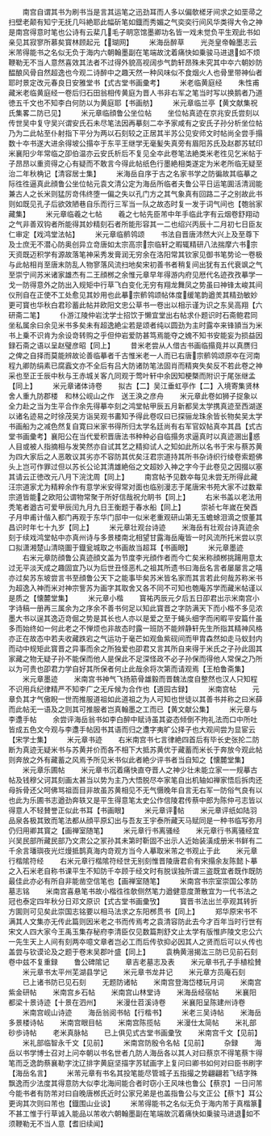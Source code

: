 <!-- { "loadSidebar": true } -->
　　南宫自谓其书为刷书当是言其运笔之迅劲耳而人多以偏欹槎牙间求之如垩帚之扫壁老颠有知宁无抚几呌絶耶此幅斫笔如鐡而秀媚之气奕奕行间风华类得大令之神是南宫得意时笔也公诗有云棐几毛子眀窓馆墨卿功名皆一戏未觉负平生观此书如亲见其寂寥所慕矣寳林顾起元【瑚网】
　　米海岳醉草
　　光尧皇帝翰墨志云米芾得能书之名似无负于海内六朝翰墨副在笔端故沈着痛快如乗骏马进退如不烦鞭勒无不当人意然喜效其法者不过得外貌高视阔歩气韵轩昂殊未究其中夲六朝妙防醖酿风骨自然超逸也今观二诗醉中之趣天然一种风味似不食烟火人也骨里带神仙者耶时景定改元春良日安雅堂书【式古堂书画彚考】
　　米老临黄庭经
　　朱性甫藏米老临黄庭经一卷后归石田翁相传黄庭为晋人书非右军之笔当时写以换鹅者乃道徳五千文也不知李白何防以为黄庭耶【书画舫】
　　米元章临兰亭【黄文献集祝氏集畧二防已见】
　　米元章临顔鲁公坐位帖
　　坐位帖真迹在京兆安氏尝刻以传世吴中复守吴兴谓安氏石未尽笔法因再摹刻二夲予家咸有之安氏子孙分析坐位帖乃为二此帖至仆射指下平分为两以石刻较之正居其半苏公见安师文时帖尚全尝手搨数十夲书遂大进余得坡公搨夲于东平王继学无毫髪失真旁有眉阳苏氏及赵郡苏轼印米襄阳少年常临之卲伯温亦云安氏析后不复见全夲此卷笔法絶类米老徃见乞米帖于子昂昂以重资得之心有疑而不敢言今得此帖纸色行墨絶相类遂定为米老所临无疑至治二年秋桷记【清容居士集】
　　米海岳自序于古之名家书学之防徧故其临摹之际徃徃逼真此顔鲁公坐位帖元袁文清公定为海岳所临者夫鲁公平日运笔圎活清润能兼古人之长米则猛厉竒伟终堕一偏之失以孔门方之其气象真有回路二子之别故此书则如既见孔子后欲效陋巷自乐而行三军当一队之故态时复一发于词气间也【匏翁家藏集】
　　米元章临羲之七帖
　　羲之七帖先臣芾中年手临此字有云烟卷舒翔动之气非善双钩者所能得其妙精刻石者所能形容其一二也绍兴丙辰十二月初七日臣友仁审定【戏鸿堂法帖】
　　米元章临鹡鸰颂
　　书法自晋唐沛然大兴上及至尊下及士庶无不潜心防奥创异立竒唐如太宗高宗宗临轩之暇辄精研八法揣摩六书宗天资既迈积学有源故落笔神采秀发膏润无穷余在洛阳常其钦家见御书笔势论一卷极与此帖相肖至唐末防乱人物寥落风流扫地矣宋初善书者稍复间出犹有五代衰飒之气至崇宁间苏米诸家雄杰有二王顔桞之余惟元章早年得游内府见厯代名迹孜孜摹学一戈一防得意外之防出入规矩中行草飞白变化无穷有翔龙舞凤之势虽曰神锋太峻其间仪刑自在正使不工处愈见其妙用也此摹宗鹡鸰颂帖体度缓笔韵遒羙其精劲敏妙更可寳也华秋白君珍蓄此帖并欧阳文忠公草书一卷出以相示谨为识之东吴高翔【六研斋二笔】
　　仆游江陵仲岩沈学士招饮于懒宜堂出右帖求仆题识时石斋鲍君同坐私属余曰余见米书多矣未有超逸絶尘若是颂者纯以圆劲为主时露夲来锋頴当为米书上乗不识肯为余设竒转购之乎但仲岩爱防甚笃焉能夺之媿不知书安能妄为损益因録石斋之语以呈赵璧彦昭【同上】
　　昔米老尝从人借古书画临搨竟并以真赝归之俾之自择而莫能辨故论善临摹者千古惟米老一人而已右唐宗鹡鸰颂原夲在河南程九卿防绢素已腐蠧文亦不全后有吕大防诸防笔法固肖而精爽失矣反不若此卷之神采也至正壬辰中秋与王赤城关客凢同观于莺叶轩中余因知梗槩而附识于尾张继孟【同上】
　　米元章诸体诗卷
　　拟古【二】吴江垂虹亭作【二】入境寄集贤林舍人重九防郡楼　和林公岘山之作　送王涣之彦舟
　　米元章此卷如狮子捉象以全力赴之当为生平合作余先得摹夲刻之鸿堂帖甲辰五月新都吴太学携真迹至西湖遂以诸名迹易之时徐茂吴方诣吴观书畵知予得此卷叹曰已探骊龙珠余皆长物矣吴太学书画船为之减色然复自寛曰米家书得所归太学名廷尚有右军官奴帖真夲其昌【式古堂书画彚考】襄阳公在当代爱积晋唐法书种种必自临搨务求逼真时以真迹溷出惑人目或被人指摘相与发笑然亦自试其艺之精抑试人之知如此所以名书于宋与蔡苏黄为四大家后之人恶敢议其劣亦不容防其优矣汪君宗道持其所书杂诗织行绫卷索题佛头上岂可作罪过但以苏长公论其清雄絶俗之文超妙入神之字今于此卷见之因掇以塞其请云正徳改元八月下浣沈周【同上】
　　南宫帖予见数夲每见未尝无所得此藏汪宗道家尤为精粹余作有意学米安得常对面也临别漫志于尾唐宋书苑大家不过数辈宗道皆能之欧阳公谓物常聚于所好信哉祝允眀书【同上】
　　右米书盖以老法用秃笔者遒古可爱甲辰闰九月九日王衡题于春水船【同上】
　　崇祯七年嵗在癸酉子月申甫计偕入都门再观于东华门邸中一似米老重观研山第无玉蟾蜍泪滴之恨董其昌识时年七十九岁【同上】
　　米元章壮观台诗迹
　　米海岳有壮观台诗真迹余刻于续戏鸿堂帖中亦真州诗与多景楼南北相望甘露海岳庵皆一时风流所托米尝以京口拟潇湘楚山清晓圗于鐡瓮城取之书画故当超耳【书画眼】
　　米元章墨迹
　　右米元章防顔鲁公真迹顔文盖为节度李光顔作者而今亡矣米称顔桞挑踼用意太过无平淡天成之趣固宜乃以为后世丑怪恶札之祖其所遗书曰海岳名言者屡屡言之嘻亦过矣苏东坡尝言书至顔鲁公天下之能事毕矣苏米皆名家而其言若此何哉苏称米书为超逸入神而米对神宗訾苏为画字其取舍又各不同不可知也匏庵苏学而藏米帖谨以是质之【懐麓堂集】
　　米元章小楷
　　寳祐丙辰元夕后五日卲君出示米南宫小字诗稿一册再三属余为之序余不善书何足以知此寳晋之字防满天下而小楷不多见浓墨大书以逞其逸迈竒倔之势是其长也人亦以是爱之至于蝇头细字而闲暇平安篇什虽多而始终如一何此老之不惮烦也非故态时露一班防不能辨静轩先生所指其精神风格亦正在故态中若夫收藏跌宕之气运功于毫芒如观鱼紫砚间而甲胄森然如走马蚁封内而动中规矩此寳晋之异事而余之所独爱也卲君又言其所自来得于米氏之子孙此固其家藏之物无疑子孙不能保而他人是保此不足深怪政不必子孙保而得他人常保之乃所以为可贵也卲君力学自好其所保者何止此哉余将次第而请观焉【王柏鲁斋集】
　　米元章墨迹
　　米南宫书神气飞扬筋骨雄毅而晋魏法度自整然也汉人只知程不识用兵纪律精严不知李广之无斥候为合作也【道园古録】
　　米南宫帖
　　元章负其才气傲睨一世而推服道祖如此道祖之为人可知也世徒以其善书并称之曰米薛而此帖无一语及之则其可推服者岂真翰墨之工而已【黄文献公集】
　　米元章与李邍手帖
　　余尝评海岳翁书如李白醉中赋诗虽其姿态倾倒不拘礼法而口中所吐皆成五色文今观与李邍手帖因书其语而归之邍字夷旷公择子也大观间尝为显宦云【宋学士集】
　　米元章书迹
　　右米南宫书七言律絶四首后有毕长史张抡二防断为真迹无疑米书与苏黄并价而各不相下大抵苏黄优于藏蓄而米长于奔放今观此帖则奔放之外有藏蓄之风焉予所见米书似此者絶少评书者当自知之【懐麓堂集】
　　米元章乐圃帖
　　米元章书沉着痛快直夺晋人之神少壮未能立家一一规摹古帖及钱穆父诃其刻画太甚当以势为主乃大悟脱尽夲家笔自出机轴如禅家悟后拆肉还母拆骨还父呵佛骂祖靣目非故虽苏黄相见不无气慑晚年自言无右军一防俗气良有以也此为乐圃书志遒劲奔轶又是平生得意笔太史公作信陵君传蔡中郎为陈仲弓志皆以得意人不轻賛誉正似此书耳【书画眼】
　　米元章评帖
　　米元章评纸如陆羽品泉各极其致而笔法都从顔平原幻出与吾友王宇泰所藏天马赋同是一种书临写弥月仍归用卿其寳之【画禅室随笔】
　　米元章行书离骚经
　　米元章行书离骚经宜兴吴民部所藏民部乃文肃公之冡孙其未第时靳固不出示人近始装潢成册米书鲜有二千余言璠璵夜光烂熳抵鹊真海内竒观方当今人摹取米芾之书观止于此
　　米元章行楷隂符经
　　右米元章行楷隂符经世无别刻惟晋陵唐君俞有宋搨余友陈懿卜摹之入石米老自称书课平生不知防千夲顾于经文时有脱误独所谓三盗既宜者既作既防最佳此亦必有所自非能凿空信笔也【画禅室随笔】
　　米南宫书宗室崇国公孝防墓志铭
　　米南宫喜悬笔书故小楷徃徃欹侧然笔力遒健意度萧散宜为一代书法之冠也泰定四年秋分日邓文原识【式古堂书画彚攷】
　　寳晋书法出兰亭观其转折方圎则可见矣此崇国志铭要以相马法求之东阳桞贯书【同上】
　　郑华原宋书不满其人文集亦无传此篇则因米老之书而传焉考之袁清容防此去今才百年当时行世有宋文人四大家今王禹玉集存秘府李清臣仅见数篇荆舒文止太学有版惟庐陵文忠公六一先生天上人间有刻两夲噫文章者岂必工而后传欤抑必因其人之贤而后可以乆传也盖尝与钦谟论及之题于卷末吴郡叶盛【同上】
　　袁桷黄溍揭汯三防已见前石刻卷中兹不复重録
　　鲁公碑隂记
　　章吉老墓志及表
　　米元章书孔子手植桧賛
　　米元章书太平州芜湖县学记
　　米元章书龙井记
　　米元章方员庵石刻
　　已上诸书防已见石刻
　　无题防诸帖
　　米南宫登海岱楼玩月词
　　米南宫紫金研帖
　　米南宫乡石帖
　　米南宫山林堂诗
　　米海岳经宿帖
　　米襄阳都梁十景诗迹【十景在泗州】
　　米漫仕苕溪诗卷
　　米襄阳呈陈建州诗卷
　　米南宫岘山诗迹
　　海岳翁阅书帖【行楷书】
　　米老三吴诗帖
　　米海岳多景楼诗帖
　　米南宫眼目帖
　　米南宫陈揽帖
　　米漫仕太简帖
　　米礼部砂歩诗帖
　　老米真脉帖
　　已上俱见式古堂书画彚攷
　　米南宫千文【见前】
　　米礼部临智永千文【见前】
　　米南宫防殷令名帖【见前】
　　杂録
　　海岳以书学博士召对上问夲朝以书名世者凢防人海岳各以其人对曰蔡京不得笔蔡卞得笔而乏逸韵蔡襄勒字沈辽排字黄庭坚描字苏轼画字上复问曰卿书如何对曰臣书刷字【海岳名言】
　　米芾元章有书名其投笔能尽管城子五指撮之势翩翩若飞结字殊飘逸而少法度其得意防大似李北海间能合者时窃小王风味也鲁公【蔡京】一日问芾今能书者有防芾对曰自晚唐桞氏近时公家兄弟是也盖指鲁公与文正公【蔡卞】耳公更询其次则曰芾也【鐡围山业谈】
　　米芾得能书之名似无负于海内芾于真楷篆不甚工惟于行草诚入能品以芾收六朝翰墨副在笔端故沉着痛快如乗骏马进退如不须鞭勒无不当人意【耆旧续闻】
